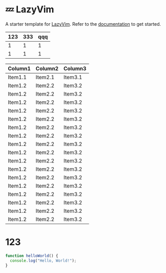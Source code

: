 # 💤 LazyVim

A starter template for [LazyVim](https://github.com/LazyVim/LazyVim).
Refer to the [documentation](https://lazyvim.github.io/installation) to get started.

| 123 | 333 | qqq |
| --- | --- | --- |
| 1   | 1   | 1   |
| 1   | 1   | 1   |

| Column1 | Column2 | Column3 |
| ------- | ------- | ------- |
| Item1.1 | Item2.1 | Item3.1 |
| Item1.2 | Item2.2 | Item3.2 |
| Item1.2 | Item2.2 | Item3.2 |
| Item1.2 | Item2.2 | Item3.2 |
| Item1.2 | Item2.2 | Item3.2 |
| Item1.2 | Item2.2 | Item3.2 |
| Item1.2 | Item2.2 | Item3.2 |
| Item1.2 | Item2.2 | Item3.2 |
| Item1.2 | Item2.2 | Item3.2 |
| Item1.2 | Item2.2 | Item3.2 |
| Item1.2 | Item2.2 | Item3.2 |
| Item1.2 | Item2.2 | Item3.2 |
| Item1.2 | Item2.2 | Item3.2 |
| Item1.2 | Item2.2 | Item3.2 |
| Item1.2 | Item2.2 | Item3.2 |
| Item1.2 | Item2.2 | Item3.2 |
| Item1.2 | Item2.2 | Item3.2 |
| Item1.2 | Item2.2 | Item3.2 |

# 123

```js
function helloWorld() {
  console.log("Hello, World!");
}
```
